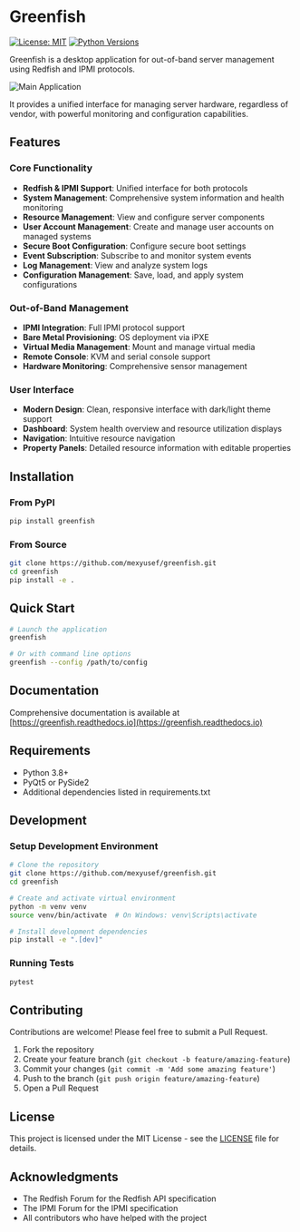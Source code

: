 # Greenfish

[![License: MIT](https://img.shields.io/badge/License-MIT-yellow.svg)](https://opensource.org/licenses/MIT)
[![Python Versions](https://img.shields.io/pypi/pyversions/greenfish.svg)](https://pypi.org/project/greenfish/)

Greenfish is a desktop application for out-of-band server management using Redfish and IPMI protocols.

![Main Application](images/app.png)

It provides a unified interface for managing server hardware, regardless of vendor, with powerful monitoring and configuration capabilities.

## Features

### Core Functionality
- **Redfish & IPMI Support**: Unified interface for both protocols
- **System Management**: Comprehensive system information and health monitoring
- **Resource Management**: View and configure server components
- **User Account Management**: Create and manage user accounts on managed systems
- **Secure Boot Configuration**: Configure secure boot settings
- **Event Subscription**: Subscribe to and monitor system events
- **Log Management**: View and analyze system logs
- **Configuration Management**: Save, load, and apply system configurations

### Out-of-Band Management
- **IPMI Integration**: Full IPMI protocol support
- **Bare Metal Provisioning**: OS deployment via iPXE
- **Virtual Media Management**: Mount and manage virtual media
- **Remote Console**: KVM and serial console support
- **Hardware Monitoring**: Comprehensive sensor management

### User Interface
- **Modern Design**: Clean, responsive interface with dark/light theme support
- **Dashboard**: System health overview and resource utilization displays
- **Navigation**: Intuitive resource navigation
- **Property Panels**: Detailed resource information with editable properties

## Installation

### From PyPI
```bash
pip install greenfish
```

### From Source
```bash
git clone https://github.com/mexyusef/greenfish.git
cd greenfish
pip install -e .
```

## Quick Start

```bash
# Launch the application
greenfish

# Or with command line options
greenfish --config /path/to/config
```

## Documentation

Comprehensive documentation is available at [https://greenfish.readthedocs.io](https://greenfish.readthedocs.io)

## Requirements

- Python 3.8+
- PyQt5 or PySide2
- Additional dependencies listed in requirements.txt

## Development

### Setup Development Environment

```bash
# Clone the repository
git clone https://github.com/mexyusef/greenfish.git
cd greenfish

# Create and activate virtual environment
python -m venv venv
source venv/bin/activate  # On Windows: venv\Scripts\activate

# Install development dependencies
pip install -e ".[dev]"
```

### Running Tests

```bash
pytest
```

## Contributing

Contributions are welcome! Please feel free to submit a Pull Request.

1. Fork the repository
2. Create your feature branch (`git checkout -b feature/amazing-feature`)
3. Commit your changes (`git commit -m 'Add some amazing feature'`)
4. Push to the branch (`git push origin feature/amazing-feature`)
5. Open a Pull Request

## License

This project is licensed under the MIT License - see the [LICENSE](LICENSE) file for details.

## Acknowledgments

- The Redfish Forum for the Redfish API specification
- The IPMI Forum for the IPMI specification
- All contributors who have helped with the project
